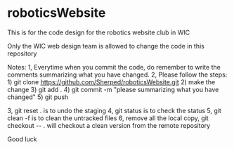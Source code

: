 # roboticsWebsite
This is for the code design for the robotics website club in WIC

Only the WIC web design team is allowed to change the code in this repository

Notes:
1, Everytime when you commit the code, do remember to write the comments summarizing what you have changed.
2, Please follow the steps:
    1) git clone https://github.com/Sherped/roboticsWebsite.git
	2) make the change
	3) git add .
	4) git commit -m "please summarizing what you have changed"
	5) git push


3, git reset . is to undo the staging
4, git status is to check the status
5, git clean -f is to clean the untracked files
6, remove all the local copy,  git checkout -- . will checkout a clean version from the remote repository

Good luck
